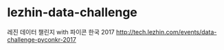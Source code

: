 # lezhin-data-challenge
레진 데이터 챌린지 with 파이콘 한국 2017 http://tech.lezhin.com/events/data-challenge-pyconkr-2017
